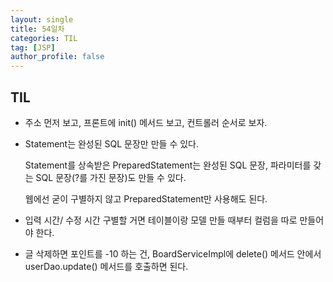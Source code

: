 ```yaml
---
layout: single
title: 54일차
categories: TIL
tag: [JSP]
author_profile: false
---
```


## TIL

* 주소 먼저 보고, 프론트에 init() 메서드 보고, 컨트롤러 순서로 보자.

* Statement는 완성된 SQL 문장만 만들 수 있다. 

  Statement를 상속받은 PreparedStatement는 완성된 SQL 문장, 파라미터를 갖는 SQL 문장(?를 가진 문장)도 만들 수 있다.

  웹에선 굳이 구별하지 않고 PreparedStatement만 사용해도 된다.

* 입력 시간/ 수정 시간 구별할 거면 테이블이랑 모델 만들 때부터 컬럼을 따로 만들어야 한다.
* 글 삭제하면 포인트를 -10 하는 건, BoardServiceImpl에 delete() 메서드 안에서 userDao.update() 메서드를 호출하면 된다. 